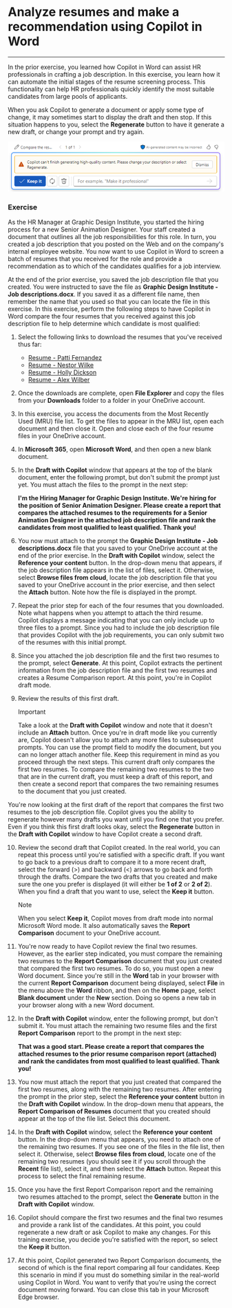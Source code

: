 # Analyze resumes and make a recommendation using Copilot in Word
---
In the prior exercise, you learned how Copilot in Word can assist HR professionals in crafting a job description. In this exercise, you learn how it can automate the initial stages of the resume screening process. This functionality can help HR professionals quickly identify the most suitable candidates from large pools of applicants.

When you ask Copilot to generate a document or apply some type of change, it may sometimes start to display the draft and then stop. If this situation happens to you, select the **Regenerate** button to have it generate a new draft, or change your prompt and try again.

![Screenshot showing a message you may receive if Copilot can’t finish generating the current draft.](../media/copilot-word-regenerate-message-d16edfd9.png)

### Exercise

As the HR Manager at Graphic Design Institute, you started the hiring process for a new Senior Animation Designer. Your staff created a document that outlines all the job responsibilities for this role. In turn, you created a job description that you posted on the Web and on the company's internal employee website. You now want to use Copilot in Word to screen a batch of resumes that you received for the role and provide a recommendation as to which of the candidates qualifies for a job interview.

At the end of the prior exercise, you saved the job description file that you created. You were instructed to save the file as **Graphic Design Institute - Job descriptions.docx**. If you saved it as a different file name, then remember the name that you used so that you can locate the file in this exercise. In this exercise, perform the following steps to have Copilot in Word compare the four resumes that you received against this job description file to help determine which candidate is most qualified:

1.  Select the following links to download the resumes that you've received thus far:
     -  [Resume - Patti Fernandez](https://edxinteractivepage.blob.core.windows.net/ms-4004/Resume%20-%20Patti%20Fernandez.docx)
     -  [Resume - Nestor Wilke](https://edxinteractivepage.blob.core.windows.net/ms-4004/Resume%20-%20Nestor%20Wilke.docx)
     -  [Resume - Holly Dickson](https://edxinteractivepage.blob.core.windows.net/ms-4004/Resume%20-%20Holly%20Dickson.docx)
     -  [Resume - Alex Wilber](https://edxinteractivepage.blob.core.windows.net/ms-4004/Resume%20-%20Alex%20Wilber.docx)
2.  Once the downloads are complete, open **File Explorer** and copy the files from your **Downloads** folder to a folder in your OneDrive account.
3.  In this exercise, you access the documents from the Most Recently Used (MRU) file list. To get the files to appear in the MRU list, open each document and then close it. Open and close each of the four resume files in your OneDrive account.
4.  In **Microsoft 365**, open **Microsoft Word**, and then open a new blank document.
5.  In the **Draft with Copilot** window that appears at the top of the blank document, enter the following prompt, but don't submit the prompt just yet. You must attach the files to the prompt in the next step:
    
    **I'm the Hiring Manager for Graphic Design Institute. We're hiring for the position of Senior Animation Designer. Please create a report that compares the attached resumes to the requirements for a Senior Animation Designer in the attached job description file and rank the candidates from most qualified to least qualified. Thank you!**
6.  You now must attach to the prompt the **Graphic Design Institute - Job descriptions.docx** file that you saved to your OneDrive account at the end of the prior exercise. In the **Draft with Copilot** window, select the **Reference your content** button. In the drop-down menu that appears, if the job description file appears in the list of files, select it. Otherwise, select **Browse files from cloud**, locate the job description file that you saved to your OneDrive account in the prior exercise, and then select the **Attach** button. Note how the file is displayed in the prompt.
7.  Repeat the prior step for each of the four resumes that you downloaded. Note what happens when you attempt to attach the third resume. Copilot displays a message indicating that you can only include up to three files to a prompt. Since you had to include the job description file that provides Copilot with the job requirements, you can only submit two of the resumes with this initial prompt.
8.  Since you attached the job description file and the first two resumes to the prompt, select **Generate**. At this point, Copilot extracts the pertinent information from the job description file and the first two resumes and creates a Resume Comparison report. At this point, you're in Copilot draft mode.
9.  Review the results of this first draft.
    
    >[!IMPORTANT]
    > Take a look at the **Draft with Copilot** window and note that it doesn't include an **Attach** button. Once you're in draft mode like you currently are, Copilot doesn't allow you to attach any more files to subsequent prompts. You can use the prompt field to modify the document, but you can no longer attach another file. Keep this requirement in mind as you proceed through the next steps. This current draft only compares the first two resumes. To compare the remaining two resumes to the two that are in the current draft, you must keep a draft of this report, and then create a second report that compares the two remaining resumes to the document that you just created.
    
You're now looking at the first draft of the report that compares the first two resumes to the job description file. Copilot gives you the ability to regenerate however many drafts you want until you find one that you prefer. Even if you think this first draft looks okay, select the **Regenerate** button in the **Draft with Copilot** window to have Copilot create a second draft.

10. Review the second draft that Copilot created. In the real world, you can repeat this process until you're satisfied with a specific draft. If you want to go back to a previous draft to compare it to a more recent draft, select the forward (&gt;) and backward (&lt;) arrows to go back and forth through the drafts. Compare the two drafts that you created and make sure the one you prefer is displayed (it will either be **1 of 2** or **2 of 2**). When you find a draft that you want to use, select the **Keep it** button.
    
    > [!NOTE]
    > When you select **Keep it**, Copilot moves from draft mode into normal Microsoft Word mode. It also automatically saves the **Report Comparison** document to your OneDrive account.
11. You're now ready to have Copilot review the final two resumes. However, as the earlier step indicated, you must compare the remaining two resumes to the **Report Comparison** document that you just created that compared the first two resumes. To do so, you must open a new Word document. Since you're still in the **Word** tab in your browser with the current **Report Comparison** document being displayed, select **File** in the menu above the **Word** ribbon, and then on the **Home** page, select **Blank document** under the **New** section. Doing so opens a new tab in your browser along with a new Word document.

12. In the **Draft with Copilot** window, enter the following prompt, but don't submit it. You must attach the remaining two resume files and the first **Report Comparison** report to the prompt in the next step:
    
    **That was a good start. Please create a report that compares the attached resumes to the prior resume comparison report (attached) and rank the candidates from most qualified to least qualified. Thank you!**
13. You now must attach the report that you just created that compared the first two resumes, along with the remaining two resumes. After entering the prompt in the prior step, select the **Reference your content** button in the **Draft with Copilot** window. In the drop-down menu that appears, the **Report Comparison of Resumes** document that you created should appear at the top of the file list. Select this document.
14. In the **Draft with Copilot** window, select the **Reference your content** button. In the drop-down menu that appears, you need to attach one of the remaining two resumes. If you see one of the files in the file list, then select it. Otherwise, select **Browse files from cloud**, locate one of the remaining two resumes (you should see it if you scroll through the **Recent** file list), select it, and then select the **Attach** button. Repeat this process to select the final remaining resume.
15. Once you have the first Report Comparison report and the remaining two resumes attached to the prompt, select the **Generate** button in the **Draft with Copilot** window.
16. Copilot should compare the first two resumes and the final two resumes and provide a rank list of the candidates. At this point, you could regenerate a new draft or ask Copilot to make any changes. For this training exercise, you decide you're satisfied with the report, so select the **Keep it** button.
17. At this point, Copilot generated two Report Comparison documents, the second of which is the final report comparing all four candidates. Keep this scenario in mind if you must do something similar in the real-world using Copilot in Word. You want to verify that you're using the correct document moving forward. You can close this tab in your Microsoft Edge browser.
